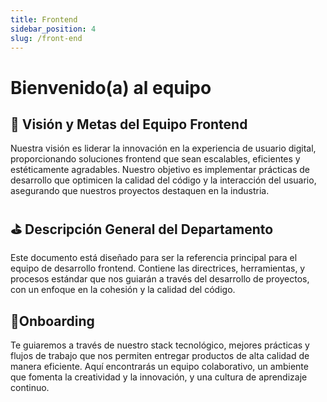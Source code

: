 ```yaml
---
title: Frontend
sidebar_position: 4
slug: /front-end
---
```


# Bienvenido(a) al equipo

## 🎯 Visión y Metas del Equipo Frontend

Nuestra visión es liderar la innovación en la experiencia de usuario digital, proporcionando soluciones frontend que sean escalables, eficientes y estéticamente agradables. Nuestro objetivo es implementar prácticas de desarrollo que optimicen la calidad del código y la interacción del usuario, asegurando que nuestros proyectos destaquen en la industria.

## ⛳️ Descripción General del Departamento

Este documento está diseñado para ser la referencia principal para el equipo de desarrollo frontend. Contiene las directrices, herramientas, y procesos estándar que nos guiarán a través del desarrollo de proyectos, con un enfoque en la cohesión y la calidad del código.

## 🔗Onboarding

Te guiaremos a través de nuestro stack tecnológico, mejores prácticas y flujos de trabajo que nos permiten entregar productos de alta calidad de manera eficiente. Aquí encontrarás un equipo colaborativo, un ambiente que fomenta la creatividad y la innovación, y una cultura de aprendizaje continuo.
